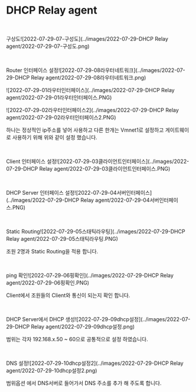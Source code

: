 # DHCP Relay agent

<br>

구상도![2022-07-29-07-구성도](../images/2022-07-29-DHCP Relay agent/2022-07-29-07-구성도.png)

<br>

Router 인터페이스 설정![2022-07-29-08라우터네트워크](../images/2022-07-29-DHCP Relay agent/2022-07-29-08라우터네트워크.png)

![2022-07-29-01라우터인터페이스](../images/2022-07-29-DHCP Relay agent/2022-07-29-01라우터인터페이스.PNG)

![2022-07-29-02라우터인터페이스2](../images/2022-07-29-DHCP Relay agent/2022-07-29-02라우터인터페이스2.PNG)

하나는 정상적인 ip주소를 넣어 사용하고 다른 한개는 Vmnet1로 설정하고 게이트웨이로 사용하기 위해 위와 같이 설정 했습니다.

<br>

Client 인터페이스 설정![2022-07-29-03클라이언트인터페이스](../images/2022-07-29-DHCP Relay agent/2022-07-29-03클라이언트인터페이스.PNG)

<br>

DHCP Server 인터페이스 설정![2022-07-29-04서버인터페이스](../images/2022-07-29-DHCP Relay agent/2022-07-29-04서버인터페이스.PNG)

<br>

Static Routing![2022-07-29-05스태틱라우팅](../images/2022-07-29-DHCP Relay agent/2022-07-29-05스태틱라우팅.PNG)

조원 2명과 Static Routing을 적용 합니다.

<br>

ping 확인![2022-07-29-06핑확인](../images/2022-07-29-DHCP Relay agent/2022-07-29-06핑확인.PNG)

Client에서 조원들의 Client와 통신이 되는지 확인 합니다.

<br>

DHCP Server에서 DHCP 생성![2022-07-29-09dhcp설정](../images/2022-07-29-DHCP Relay agent/2022-07-29-09dhcp설정.png)

범위는 각자 192.168.x.50 ~ 60으로 공통적으로 설정 하였습니다.

<br>

DNS 설정![2022-07-29-10dhcp설정2](../images/2022-07-29-DHCP Relay agent/2022-07-29-10dhcp설정2.png)

범위옵션 에서 DNS서버로 들어가서 DNS 주소를 추가 해 주도록 합니다.

<br>

